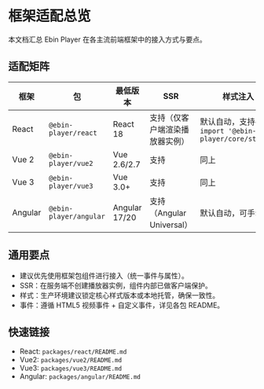 # 框架适配总览

本文档汇总 Ebin Player 在各主流前端框架中的接入方式与要点。

## 适配矩阵

| 框架 | 包 | 最低版本 | SSR | 样式注入 |
|---|---|---|---|---|
| React | `@ebin-player/react` | React 18 | 支持（仅客户端渲染播放器实例） | 默认自动，支持手动 `import '@ebin-player/core/styles'` |
| Vue 2 | `@ebin-player/vue2` | Vue 2.6/2.7 | 支持 | 同上 |
| Vue 3 | `@ebin-player/vue3` | Vue 3.0+ | 支持 | 同上 |
| Angular | `@ebin-player/angular` | Angular 17/20 | 支持（Angular Universal） | 默认自动，可手动 |

## 通用要点
- 建议优先使用框架包组件进行接入（统一事件与属性）。
- SSR：在服务端不创建播放器实例，组件内部已做客户端保护。
- 样式：生产环境建议锁定核心样式版本或本地托管，确保一致性。
- 事件：遵循 HTML5 视频事件 + 自定义事件，详见各包 README。

## 快速链接
- React: `packages/react/README.md`
- Vue2: `packages/vue2/README.md`
- Vue3: `packages/vue3/README.md`
- Angular: `packages/angular/README.md`
